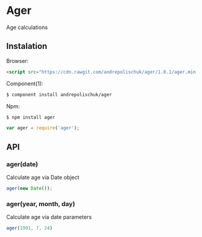 # Ager

  Age calculations

## Instalation

  Browser:

```html
<script src="https://cdn.rawgit.com/andrepolischuk/ager/1.0.1/ager.min.js"></script>
```

  Component(1):

```sh
$ component install andrepolischuk/ager
```

  Npm:

```sh
$ npm install ager
```

```js
var ager = require('ager');
```


## API

### ager(date)

  Calculate age via Date object

```js
ager(new Date());
```

### ager(year, month, day)

  Calculate age via date parameters

```js
ager(1991, 7, 24)
```
